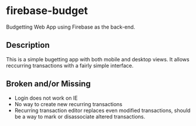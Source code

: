 # firebase-budget
Budgetting Web App using Firebase as the back-end.

## Description

This is a simple bugetting app with both mobile and desktop views.
It allows reccurring transactions with a fairly simple interface.

## Broken and/or Missing

* Login does not work on IE
* No way to create new recurring transactions
* Recurring transaction editor replaces even modified transactions, should be a way to mark or disassociate altered transactions.